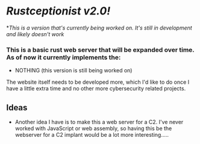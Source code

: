 # ***Rustceptionist v2.0!***

**This is a version that's currently being worked on. It's still in development and likely doesn't work*

### This is a basic rust web server that will be expanded over time. As of now it currently implements the:
* NOTHING (this version is still being worked on)

The website itself needs to be developed more, which I'd like to do once I have a little extra time and no other more cybersecurity related projects.

## **Ideas**
* Another idea I have is to make this a web server for a C2. I've never worked with JavaScript or web assembly, so having this be the webserver for a C2 implant would be a lot more interesting.....
